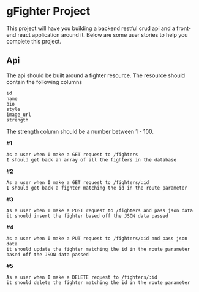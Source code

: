 # gFighter Project

This project will have you building a backend restful crud api and a front-end react application around it.
Below are some user stories to help you complete this project.

## Api
The api should be built around a fighter resource. The resource should contain the following columns
```
id
name
bio
style
image_url
strength
```
The strength column should be a number between 1 - 100.


__#1__
```
As a user when I make a GET request to /fighters
I should get back an array of all the fighters in the database
```

__#2__
```
As a user when I make a GET request to /fighters/:id
I should get back a fighter matching the id in the route parameter
```

__#3__
```
As a user when I make a POST request to /fighters and pass json data
it should insert the fighter based off the JSON data passed
```

__#4__
```
As a user when I make a PUT request to /fighters/:id and pass json data
it should update the fighter matching the id in the route parameter based off the JSON data passed
```

__#5__
```
As a user when I make a DELETE request to /fighters/:id
it should delete the fighter matching the id in the route parameter
```
